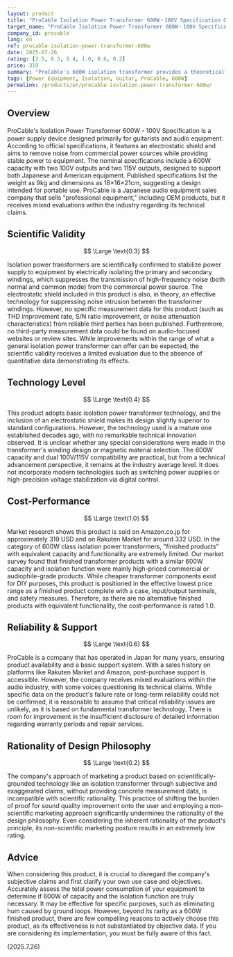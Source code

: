 ```yaml
---
layout: product
title: "ProCable Isolation Power Transformer 600W・100V Specification Guitarist Power Supply Product Review"
target_name: "ProCable Isolation Power Transformer 600W・100V Specification Guitarist Power Supply"
company_id: procable
lang: en
ref: procable-isolation-power-transformer-600w
date: 2025-07-26
rating: [2.5, 0.3, 0.4, 1.0, 0.6, 0.2]
price: 319
summary: "ProCable's 600W isolation transformer provides a theoretically valid solution for power noise, though it lacks objective data. The company's marketing approach raises significant rationality concerns, but the product is a rare find as a 600W finished unit."
tags: [Power Equipment, Isolation, Guitar, ProCable, 600W]
permalink: /products/en/procable-isolation-power-transformer-600w/
---
```


## Overview

ProCable's Isolation Power Transformer 600W・100V Specification is a power supply device designed primarily for guitarists and audio equipment. According to official specifications, it features an electrostatic shield and aims to remove noise from commercial power sources while providing stable power to equipment. The nominal specifications include a 600W capacity with two 100V outputs and two 115V outputs, designed to support both Japanese and American equipment. Published specifications list the weight as 9kg and dimensions as 18×16×21cm, suggesting a design intended for portable use. ProCable is a Japanese audio equipment sales company that sells "professional equipment," including OEM products, but it receives mixed evaluations within the industry regarding its technical claims.

## Scientific Validity

$$ \Large \text{0.3} $$

Isolation power transformers are scientifically confirmed to stabilize power supply to equipment by electrically isolating the primary and secondary windings, which suppresses the transmission of high-frequency noise (both normal and common mode) from the commercial power source. The electrostatic shield included in this product is also, in theory, an effective technology for suppressing noise intrusion between the transformer windings. However, no specific measurement data for this product (such as THD improvement rate, S/N ratio improvement, or noise attenuation characteristics) from reliable third parties has been published. Furthermore, no third-party measurement data could be found on audio-focused websites or review sites. While improvements within the range of what a general isolation power transformer can offer can be expected, the scientific validity receives a limited evaluation due to the absence of quantitative data demonstrating its effects.

## Technology Level

$$ \Large \text{0.4} $$

This product adopts basic isolation power transformer technology, and the inclusion of an electrostatic shield makes its design slightly superior to standard configurations. However, the technology used is a mature one established decades ago, with no remarkable technical innovation observed. It is unclear whether any special considerations were made in the transformer's winding design or magnetic material selection. The 600W capacity and dual 100V/115V compatibility are practical, but from a technical advancement perspective, it remains at the industry average level. It does not incorporate modern technologies such as switching power supplies or high-precision voltage stabilization via digital control.

## Cost-Performance

$$ \Large \text{1.0} $$

Market research shows this product is sold on Amazon.co.jp for approximately 319 USD and on Rakuten Market for around 332 USD. In the category of 600W class isolation power transformers, "finished products" with equivalent capacity and functionality are extremely limited. Our market survey found that finished transformer products with a similar 600W capacity and isolation function were mainly high-priced commercial or audiophile-grade products. While cheaper transformer components exist for DIY purposes, this product is positioned in the effective lowest price range as a finished product complete with a case, input/output terminals, and safety measures. Therefore, as there are no alternative finished products with equivalent functionality, the cost-performance is rated 1.0.

## Reliability & Support

$$ \Large \text{0.6} $$

ProCable is a company that has operated in Japan for many years, ensuring product availability and a basic support system. With a sales history on platforms like Rakuten Market and Amazon, post-purchase support is accessible. However, the company receives mixed evaluations within the audio industry, with some voices questioning its technical claims. While specific data on the product's failure rate or long-term reliability could not be confirmed, it is reasonable to assume that critical reliability issues are unlikely, as it is based on fundamental transformer technology. There is room for improvement in the insufficient disclosure of detailed information regarding warranty periods and repair services.

## Rationality of Design Philosophy

$$ \Large \text{0.2} $$

The company's approach of marketing a product based on scientifically-grounded technology like an isolation transformer through subjective and exaggerated claims, without providing concrete measurement data, is incompatible with scientific rationality. This practice of shifting the burden of proof for sound quality improvement onto the user and employing a non-scientific marketing approach significantly undermines the rationality of the design philosophy. Even considering the inherent rationality of the product's principle, its non-scientific marketing posture results in an extremely low rating.

## Advice

When considering this product, it is crucial to disregard the company's subjective claims and first clarify your own use case and objectives. Accurately assess the total power consumption of your equipment to determine if 600W of capacity and the isolation function are truly necessary. It may be effective for specific purposes, such as eliminating hum caused by ground loops. However, beyond its rarity as a 600W finished product, there are few compelling reasons to actively choose this product, as its effectiveness is not substantiated by objective data. If you are considering its implementation, you must be fully aware of this fact.

(2025.7.26)
